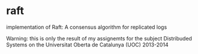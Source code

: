 raft
====

implementation of Raft: A consensus algorithm for replicated logs

Warning: this is only the result of my assignemts for the subject Distribuded Systems on the 
Universitat Oberta de Catalunya (UOC) 2013-2014
